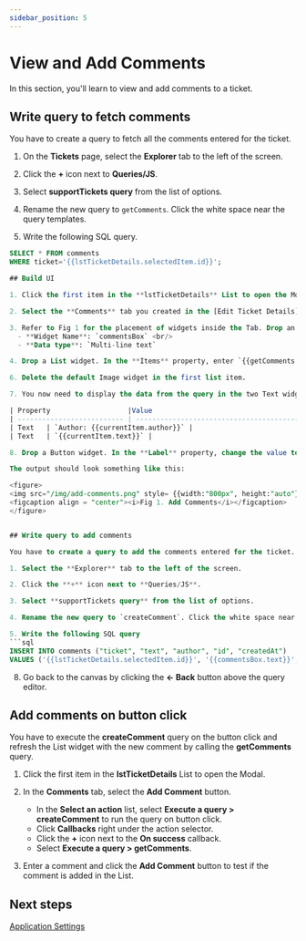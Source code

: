 ```yaml
---
sidebar_position: 5
---
```


# View and Add Comments

In this section, you'll learn to view and add comments to a ticket.

## Write query to fetch comments

You have to create a query to fetch all the comments entered for the ticket.

1. On the **Tickets** page, select the **Explorer** tab to the left of the screen. 

2. Click the **+** icon next to **Queries/JS**. 

3. Select **supportTickets query** from the list of options. 

4. Rename the new query to `getComments`. Click the white space near the query templates.

5. Write the following SQL query.
  ```sql
  SELECT * FROM comments
  WHERE ticket='{{lstTicketDetails.selectedItem.id}}';

## Build UI

1. Click the first item in the **lstTicketDetails** List to open the Modal.

2. Select the **Comments** tab you created in the [Edit Ticket Details](/getting-started/tutorials/customer-support-tool/edit-ticket-details#build-ui) page.

3. Refer to Fig 1 for the placement of widgets inside the Tab. Drop an Input widget. Set the properties as follows:
    - **Widget Name**: `commentsBox` <br/>
    - **Data type**: `Multi-line text`

4. Drop a List widget. In the **Items** property, enter `{{getComments.data}}` to connect the query results to the List widget.

6. Delete the default Image widget in the first list item. 

7. You now need to display the data from the query in the two Text widgets. In step 4 above, you already connected the List widget to the **getComments** query. Use the `currentItem` reference property of the List widget to display the data in the Text widgets, as shown in the table below: 

  | Property                   |Value                                              |
  | -------------------------- | ------------------------------------------------- | 
  | Text   | `Author: {{currentItem.author}}` |
  | Text   | `{{currentItem.text}}` |

8. Drop a Button widget. In the **Label** property, change the value to `Add Comment`. 

The output should look something like this: 

<figure>
  <img src="/img/add-comments.png" style= {{width:"800px", height:"auto"}} alt="Add Comments"/>
  <figcaption align = "center"><i>Fig 1. Add Comments</i></figcaption>
</figure>


## Write query to add comments

You have to create a query to add the comments entered for the ticket.

1. Select the **Explorer** tab to the left of the screen. 

2. Click the **+** icon next to **Queries/JS**. 

3. Select **supportTickets query** from the list of options. 

4. Rename the new query to `createComment`. Click the white space near the query templates.

5. Write the following SQL query 
  ```sql
  INSERT INTO comments ("ticket", "text", "author", "id", "createdAt")
  VALUES ('{{lstTicketDetails.selectedItem.id}}', '{{commentsBox.text}}', '{{appsmith.user.email}}', '{{Math.random().toString(36).substring(7)}}', '{{moment().format('YYYY-MM-DD hh:mm:ss')}}');
  ```
8. Go back to the canvas by clicking the **← Back** button above the query editor.

## Add comments on button click

You have to execute the **createComment** query on the button click and refresh the List widget with the new comment by calling the **getComments** query.

1. Click the first item in the **lstTicketDetails** List to open the Modal.

2. In the **Comments** tab, select the **Add Comment** button.
    - In the **Select an action** list, select **Execute a query > createComment** to run the query on button click. 
    - Click **Callbacks** right under the action selector.  
    - Click the **+** icon next to the **On success** callback. 
    - Select **Execute a query > getComments**. 

9. Enter a comment and click the **Add Comment** button to test if the comment is added in the List.

## Next steps
[Application Settings](/getting-started/tutorials/customer-support-tool/application-settings)